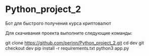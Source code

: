 # Python_project_2 

Бот для быстрого получения курса криптовалют

Для скачивания проекта выполните следующие команды:

git clone https://github.com/perinn/Python_project_2.git
cd dev
git checkout dev
pip install -r requirements.txt
python3 app.py